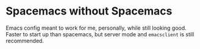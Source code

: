 # Spacemacs without Spacemacs

Emacs config meant to work for me, personally, while still looking good.  Faster to start up than spacemacs, but server mode and `emacsclient` is still recommended.
